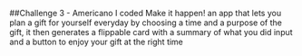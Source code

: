 ##Challenge 3 - Americano
I coded Make it happen! an app that lets you plan a gift for yourself everyday by choosing a time and a purpose of the gift, it then generates a flippable card with a summary of what you did input and a button to enjoy your gift at the right time
